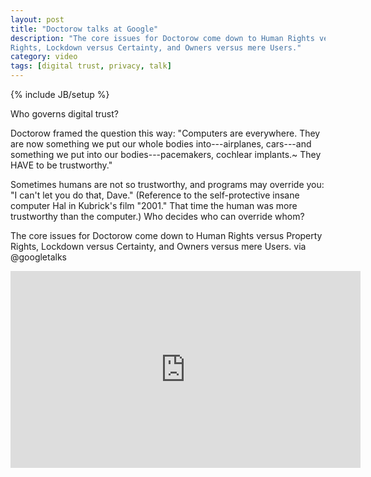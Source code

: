 ```yaml
---
layout: post
title: "Doctorow talks at Google"
description: "The core issues for Doctorow come down to Human Rights versus Property
Rights, Lockdown versus Certainty, and Owners versus mere Users."
category: video
tags: [digital trust, privacy, talk]
---
```

{% include JB/setup %}


Who governs digital trust?

Doctorow framed the question this way: "Computers are everywhere. They
are now something we put our whole bodies into---airplanes, cars---and
something we put into our bodies---pacemakers, cochlear implants.~ They
HAVE to be trustworthy."

Sometimes humans are not so trustworthy, and programs may override
you: "I can't let you do that, Dave." (Reference to the
self-protective insane computer Hal in Kubrick's film "2001." That
time the human was more trustworthy than the computer.) Who decides
who can override whom?

The core issues for Doctorow come down to Human Rights versus Property
Rights, Lockdown versus Certainty, and Owners versus mere Users. via @googletalks

<iframe width="560" height="315" src="http://www.youtube.com/embed/gbYXBJOFgeI" frameborder="0" allowfullscreen></iframe>




